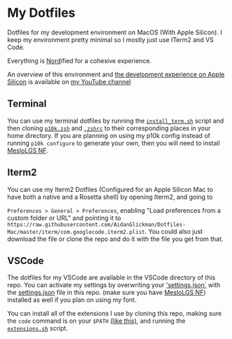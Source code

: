 # My Dotfiles
Dotfiles for my development environment on MacOS (With Apple Silicon). I keep my environment pretty minimal so I mostly just use ITerm2 and VS Code.

Everything is [Nord](https://www.nordtheme.com)ified for a cohesive experience.

An overview of this environment and [the development experience on Apple Silicon](https://www.youtube.com/watch?v=WIgOe95P-nI&lc=Ugxupc93CpcOKS2VrSt4AaABAg) is available on [my YouTube channel](https://www.youtube.com/channel/UC4sLvmZVtLhQag4DVqgPQmw)

## Terminal
You can use my terminal dotfiles by running the [`install_term.sh`](./terminal/install_term.sh) script and then cloning [`p10k.zsh`](./terminal/p10k.zsh) and [`.zshrc`](./terminal/.zshrc) to their corresponding places in your home directory. If you are planning on using my p10k config instead of running `p10k configure` to generate your own, then you will need to install [MesloLGS NF](https://github.com/romkatv/powerlevel10k#meslo-nerd-font-patched-for-powerlevel10k).
## Iterm2
You can use my Iterm2 Dotfiles (Configured for an Apple Silicon Mac to have both a native and a Rosetta shell) by opening Iterm2, and going to 

`Preferences > General > Preferences`, enabling "Load preferences from a custom folder or URL" and pointing it to `https://raw.githubusercontent.com/AidanGlickman/Dotfiles-Mac/master/iterm/com.googlecode.iterm2.plist`. You could also just download the file or clone the repo and do it with the file you get from that.

## VSCode

The dotfiles for my VSCode are available in the VSCode directory of this repo. You can activate my settings by overwriting your ['settings.json`](https://code.visualstudio.com/docs/getstarted/settings) with the [settings.json](./vscode/settings.json) file in this repo. (make sure you have [MesloLGS NF](https://github.com/romkatv/powerlevel10k#meslo-nerd-font-patched-for-powerlevel10k)) installed as well if you plan on using my font.

You can install all of the extensions I use by cloning this repo, making sure the `code` command is on your `$PATH` [(like this)](https://code.visualstudio.com/docs/setup/mac#_launching-from-the-command-line), and running the [`extensions.sh`](./vscode/extensions.sh) script.

